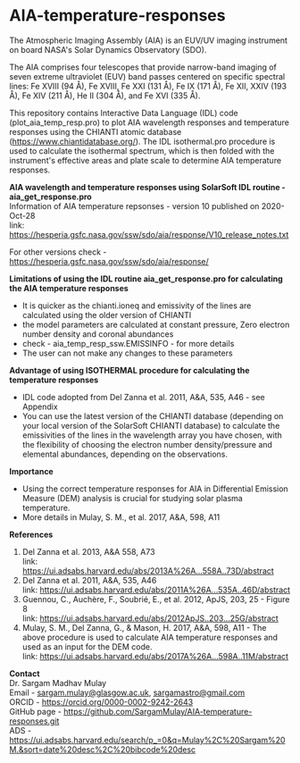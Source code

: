 # AIA-temperature-responses

The Atmospheric Imaging Assembly (AIA) is an EUV/UV imaging instrument on board NASA's Solar Dynamics Observatory (SDO).

The AIA comprises four telescopes that provide narrow-band imaging of seven extreme ultraviolet (EUV) band passes centered on specific spectral lines: Fe XVIII (94 Å), Fe XVIII, Fe XXI (131 Å), Fe IX (171 Å), Fe XII, XXIV (193 Å), Fe XIV (211 Å), He II (304 Å), and Fe XVI (335 Å). 

This repository contains Interactive Data Language (IDL) code (plot_aia_temp_resp.pro) to plot AIA wavelength responses and temperature responses using the CHIANTI atomic database (https://www.chiantidatabase.org/). The IDL isothermal.pro procedure is used to calculate the isothermal spectrum, which is then folded with the instrument's effective areas and plate scale to determine AIA temperature responses.

**AIA wavelength and temperature responses using SolarSoft IDL routine - aia_get_response.pro**    
Information of AIA temperature repsonses - version 10 published on 2020-Oct-28   
link: https://hesperia.gsfc.nasa.gov/ssw/sdo/aia/response/V10_release_notes.txt  

For other versions check - https://hesperia.gsfc.nasa.gov/ssw/sdo/aia/response/  

**Limitations of using the IDL routine aia_get_response.pro for calculating the AIA temperature responses**    
- It is quicker as the chianti.ioneq and emissivity of the lines are calculated using the older version of CHIANTI  
- the model parameters are calculated at constant pressure, Zero electron number density and coronal abundances    
- check - aia_temp_resp_ssw.EMISSINFO - for more details  
- The user can not make any changes to these parameters   

**Advantage of using ISOTHERMAL procedure for calculating the temperature responses**  
- IDL code adopted from Del Zanna et al. 2011, A&A, 535, A46 - see Appendix  
- You can use the latest version of the CHIANTI database (depending on your local version of the SolarSoft CHIANTI database) to calculate the emissivities of the lines in the wavelength array you have chosen, with the flexibility of choosing the electron number density/pressure and elemental abundances, depending on the observations.  

**Importance**  
- Using the correct temperature responses for AIA in Differential Emission Measure (DEM) analysis is crucial for studying solar plasma temperature.
- More details in Mulay, S. M., et al. 2017, A&A, 598, A11

**References**    
1) Del Zanna et al. 2013, A&A 558, A73  
   link: https://ui.adsabs.harvard.edu/abs/2013A%26A...558A..73D/abstract   
3) Del Zanna et al. 2011, A&A, 535, A46  
   link: https://ui.adsabs.harvard.edu/abs/2011A%26A...535A..46D/abstract  
4) Guennou, C., Auchère, F., Soubrié, E., et al. 2012, ApJS, 203, 25 - Figure 8  
   link: https://ui.adsabs.harvard.edu/abs/2012ApJS..203...25G/abstract  
5) Mulay, S. M., Del Zanna, G., & Mason, H. 2017, A&A, 598, A11 - The above procedure is used to calculate AIA temperature responses and used as an input for the DEM code.  
   link: https://ui.adsabs.harvard.edu/abs/2017A%26A...598A..11M/abstract  

**Contact**    
Dr. Sargam Madhav Mulay  
Email - sargam.mulay@glasgow.ac.uk, sargamastro@gmail.com  
ORCID - https://orcid.org/0000-0002-9242-2643  
GitHub page - https://github.com/SargamMulay/AIA-temperature-responses.git  
ADS - https://ui.adsabs.harvard.edu/search/p_=0&q=Mulay%2C%20Sargam%20M.&sort=date%20desc%2C%20bibcode%20desc  
